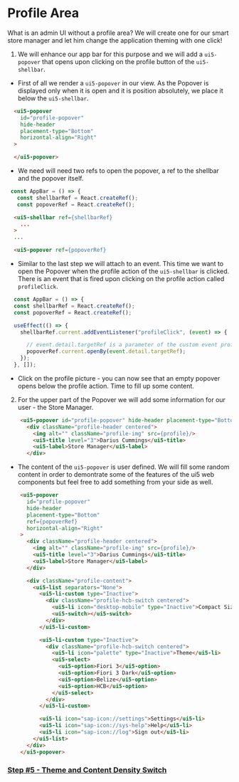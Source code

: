# Profile Area

What is an admin UI without a profile area? We will create one for our smart store manager and let him change the application theming with one click!

1. We will enhance our app bar for this purpose and we will add a `ui5-popover` that opens upon clicking on the profile button of the `ui5-shellbar`. 

  - First of all we render a `ui5-popover` in our view. As the Popover is displayed only when it is open and it is position absolutely, we place it below the `ui5-shellbar`.

  ```html
    <ui5-popover 
      id="profile-popover"
      hide-header
      placement-type="Bottom"
      horizontal-align="Right"
    >

    </ui5-popover>
  ```

  - We need will need two refs to open the popover, a ref to the shellbar and the popover itself.

 ```js
  const AppBar = () => {
    const shellbarRef = React.createRef();
    const popoverRef = React.createRef();
```

```html
  <ui5-shellbar ref={shellbarRef}
    ...
  >
  ...

  <ui5-popover ref={popoverRef}
```

  - Similar to the last step we will attach to an event. This time we want to open the Popover when the profile action of the `ui5-shellbar` is clicked. There is an event that is fired upon clicking on the profile action called `profileClick`.

  ```js
    const AppBar = () => {
    const shellbarRef = React.createRef();
    const popoverRef = React.createRef();

    useEffect(() => {
      shellbarRef.current.addEventListener("profileClick", (event) => {

        // event.detail.targetRef is a parameter of the custom event profileClick and it returns a DOM ref to the profile action
        popoverRef.current.openBy(event.detail.targetRef);
      });
    }, []);
  ```

  - Click on the profile picture - you can now see that an empty popover opens below the profile action. Time to fill up some content.

2. For the upper part of the Popover we will add some information for our user - the Store Manager.

```html
    <ui5-popover id="profile-popover" hide-header placement-type="Bottom" ref={popoverRef} horizontal-align="Right">
      <div className="profile-header centered">
        <img alt="" className="profile-img" src={profile}/>
        <ui5-title level="3">Darius Cummings</ui5-title>
        <ui5-label>Store Manager</ui5-label>
      </div>
```

  - The content of the `ui5-popover` is user defined. We will fill some random content in order to demontrate some of the features of the ui5 web components but feel free to add something from your side as well.


```html
    <ui5-popover
      id="profile-popover"
      hide-header
      placement-type="Bottom"
      ref={popoverRef}
      horizontal-align="Right"
    >
      <div className="profile-header centered">
        <img alt="" className="profile-img" src={profile}/>
        <ui5-title level="3">Darius Cummings</ui5-title>
        <ui5-label>Store Manager</ui5-label>
      </div>

      <div className="profile-content">
        <ui5-list separators="None">
          <ui5-li-custom type="Inactive">
            <div className="profile-hcb-switch centered">
              <ui5-li icon="desktop-mobile" type="Inactive">Compact Size</ui5-li>
              <ui5-switch></ui5-switch>
            </div>
          </ui5-li-custom>

          <ui5-li-custom type="Inactive">
            <div className="profile-hcb-switch centered">
              <ui5-li icon="palette" type="Inactive">Theme</ui5-li>
              <ui5-select>
                <ui5-option>Fiori 3</ui5-option>
                <ui5-option>Fiori 3 Dark</ui5-option>
                <ui5-option>Belize</ui5-option>
                <ui5-option>HCB</ui5-option>
              </ui5-select>
            </div>
          </ui5-li-custom>

          <ui5-li icon="sap-icon://settings">Settings</ui5-li>
          <ui5-li icon="sap-icon://sys-help">Help</ui5-li>
          <ui5-li icon="sap-icon://log">Sign out</ui5-li>
        </ui5-list>
      </div>
    </ui5-popover>
```
### [Step #5 - Theme and Content Density Switch](./Step5_Theme_Compact_Switch.md)
